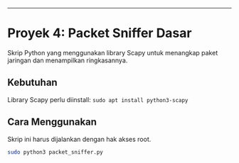 ---

# Proyek 4: Packet Sniffer Dasar

Skrip Python yang menggunakan library Scapy untuk menangkap paket jaringan dan menampilkan ringkasannya.

## Kebutuhan

Library Scapy perlu diinstall:
`sudo apt install python3-scapy`

## Cara Menggunakan

Skrip ini harus dijalankan dengan hak akses root.

```bash
sudo python3 packet_sniffer.py
